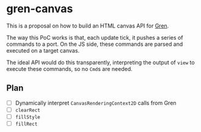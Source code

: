 # gren-canvas

This is a proposal on how to build an HTML canvas API for [Gren](https://gren-lang.org).

The way this PoC works is that, each update tick, it pushes a series of commands to a port. On the JS side, these commands are parsed and executed on a target canvas.

The ideal API would do this transparently, interpreting the output of `view` to execute these commands, so no `Cmd`s are needed.

## Plan
- [ ] Dynamically interpret `CanvasRenderingContext2D` calls from Gren
- [ ] `clearRect`
- [ ] `fillStyle`
- [ ] `fillRect`